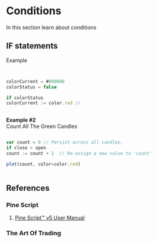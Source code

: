 # Conditions 
In this section learn about conditions


## IF statements
Example

```js  


colorCurrent = #000000
colorStatus = false

if colorStatus
colorCurrent := color.red // 
    
```  
  
**Example #2**  
Count All The Green Candles  
```js  

var count = 0 // Persist across all candles.
if close > open
count := count + 1  // Re-assign a new value to 'count'

plot(count, color=color.red)  
    
``` 

  
## References  
  
### Pine Script    
1. [Pine Script™ v5 User Manual](https://www.tradingview.com/pine-script-docs/en/v5/index.html)  

### The Art Of Trading  
